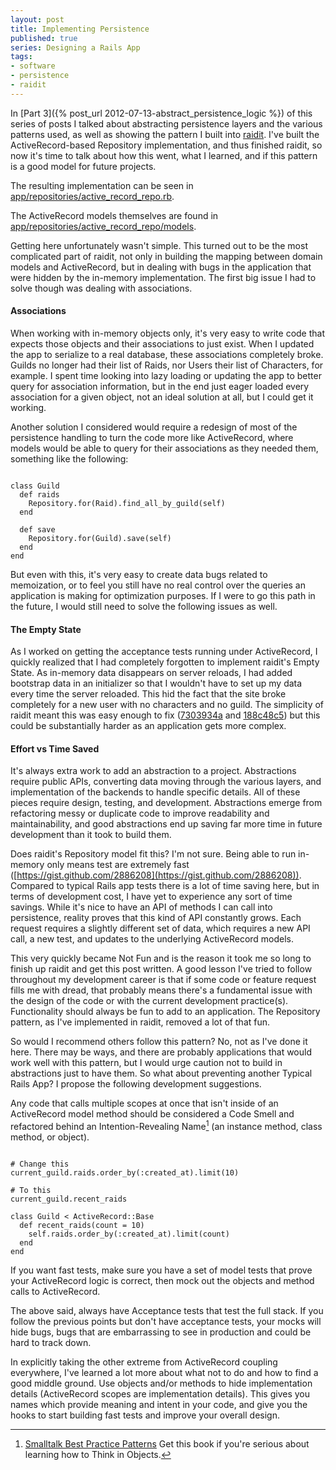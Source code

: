 ```yaml
---
layout: post
title: Implementing Persistence
published: true
series: Designing a Rails App
tags:
- software
- persistence
- raidit
---
```


In [Part 3]({% post_url 2012-07-13-abstract_persistence_logic %}) of this series of posts I talked about abstracting persistence layers and the various patterns used, as well as showing the pattern I built into [raidit](http://github.com/jasonroelofs/raidit). I've built the ActiveRecord-based Repository implementation, and thus finished raidit, so now it's time to talk about how this went, what I learned, and if this pattern is a good model for future projects.

The resulting implementation can be seen in [app/repositories/active_record_repo.rb](https://github.com/jasonroelofs/raidit/blob/master/app/repositories/active_record_repo.rb).

The ActiveRecord models themselves are found in [app/repositories/active_record_repo/models](https://github.com/jasonroelofs/raidit/tree/master/app/repositories/active_record_repo/models).

Getting here unfortunately wasn't simple. This turned out to be the most complicated part of raidit, not only in building the mapping between domain models and ActiveRecord, but in dealing with bugs in the application that were hidden by the in-memory implementation. The first big issue I had to solve though was dealing with associations.

#### Associations

When working with in-memory objects only, it's very easy to write code that expects those objects and their associations to just exist. When I updated the app to serialize to a real database, these associations completely broke. Guilds no longer had their list of Raids, nor Users their list of Characters, for example. I spent time looking into lazy loading or updating the app to better query for association information, but in the end just eager loaded every association for a given object, not an ideal solution at all, but I could get it working.

Another solution I considered would require a redesign of most of the persistence handling to turn the code more like ActiveRecord, where models would be able to query for their associations as they needed them, something like the following:

<pre><code data-language=ruby>
class Guild
  def raids
    Repository.for(Raid).find_all_by_guild(self)
  end
  
  def save
    Repository.for(Guild).save(self)
  end
end   
</code></pre>

But even with this, it's very easy to create data bugs related to memoization, or to feel you still have no real control over the queries an application is making for optimization purposes. If I were to go this path in the future, I would still need to solve the following issues as well.

#### The Empty State

As I worked on getting the acceptance tests running under ActiveRecord, I quickly realized that I had completely forgotten to implement raidit's Empty State. As in-memory data disappears on server reloads, I had added bootstrap data in an initializer so that I wouldn't have to set up my data every time the server reloaded. This hid the fact that the site broke completely for a new user with no characters and no guild. The simplicity of raidit meant this was easy enough to fix ([7303934a](https://github.com/jasonroelofs/raidit/commit/7303934a7945af01c99430fe0a3faeb92a15d27c)  and [188c48c5](https://github.com/jasonroelofs/raidit/commit/188c48c5d512da2bc167cc02f0a777f147eaa6c4)) but this could be substantially harder as an application gets more complex.

#### Effort vs Time Saved

It's always extra work to add an abstraction to a project. Abstractions require public APIs, converting data moving through the various layers, and implementation of the backends to handle specific details. All of these pieces require design, testing, and development. Abstractions emerge from refactoring messy or duplicate code to improve readability and maintainability, and good abstractions end up saving far more time in future development than it took to build them.

Does raidit's Repository model fit this? I'm not sure. Being able to run in-memory only means test are extremely fast ([https://gist.github.com/2886208](https://gist.github.com/2886208)). Compared to typical Rails app tests there is a lot of time saving here, but in terms of development cost, I have yet to experience any sort of time savings. While it's nice to have an API of methods I can call into persistence, reality proves that this kind of API constantly grows. Each request requires a slightly different set of data, which requires a new API call, a new test, and updates to the underlying ActiveRecord models.

This very quickly became Not Fun and is the reason it took me so long to finish up raidit and get this post written. A good lesson I've tried to follow throughout my development career is that if some code or feature request fills me with dread, that probably means there's a fundamental issue with the design of the code or with the current development practice(s). Functionality should always be fun to add to an application. The Repository pattern, as I've implemented in raidit, removed a lot of that fun.

So would I recommend others follow this pattern? No, not as I've done it here. There may be ways, and there are probably applications that would work well with this pattern, but I would urge caution not to build in abstractions just to have them. So what about preventing another Typical Rails App? I propose the following development suggestions.

Any code that calls multiple scopes at once that isn't inside of an ActiveRecord model method should be considered a Code Smell and refactored behind an Intention-Revealing Name[^1] (an instance method, class method, or object).

<pre><code data-language=ruby>
# Change this
current_guild.raids.order_by(:created_at).limit(10)

# To this
current_guild.recent_raids

class Guild < ActiveRecord::Base
  def recent_raids(count = 10)
    self.raids.order_by(:created_at).limit(count)
  end
end   
</code></pre>

If you want fast tests, make sure you have a set of model tests that prove your ActiveRecord logic is correct, then mock out the objects and method calls to ActiveRecord.

The above said, always have Acceptance tests that test the full stack. If you follow the previous points but don't have acceptance tests, your mocks will hide bugs, bugs that are embarrassing to see in production and could be hard to track down.

In explicitly taking the other extreme from ActiveRecord coupling everywhere, I've learned a lot more about what not to do and how to find a good middle ground. Use objects and/or methods to hide implementation details (ActiveRecord scopes are implementation details). This gives you names which provide meaning and intent in your code, and give you the hooks to start building fast tests and improve your overall design.

[^1]: [Smalltalk Best Practice Patterns](http://www.amazon.com/Smalltalk-Best-Practice-Patterns-Kent/dp/013476904X) Get this book if you're serious about learning how to Think in Objects.